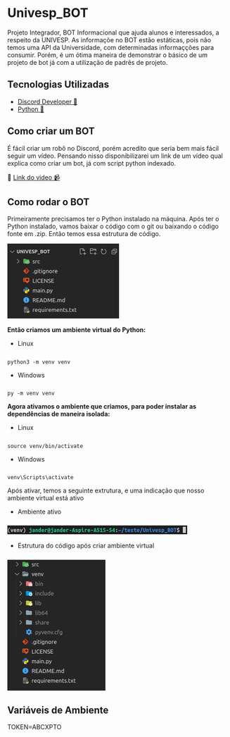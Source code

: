 # Univesp_BOT
Projeto Integrador, BOT Informacional que ajuda alunos e interessados, a respeito da UNIVESP.
As informaçõe no BOT estão estáticas, pois não temos uma API da Universidade, com determinadas informaçções para consumir. Porém, é um ótima maneira de demonstrar o básico de um projeto de bot já com a utilização de padrẽs de projeto. 

## Tecnologias Utilizadas 
* [Discord Developer 💬](https://discord.com/developers/applications)
* [Python 🐍](https://www.python.org/)

## Como criar um BOT  
É fácil criar um robô no Discord, porém acredito que seria bem mais fácil seguir um vídeo. Pensando nisso disponibilizarei um link de um vídeo qual explica como criar um bot, já com script python indexado. 

📎 [Link do video 📹](https://www.youtube.com/watch?v=Pi5I-vVxPZw)

## Como rodar o BOT 
Primeiramente precisamos ter o Python instalado na máquina. 
Após ter o Python instalado, vamos baixar o código com o git ou baixando o código fonte em .zip.
Então temos essa estrutura de código.

![Estrutura do Código](https://github.com/janderteodoro/Univesp_BOT/blob/master/img/codeStructure.png?raw=true)

**Então criamos um ambiente virtual do Python:** 

* Linux
#####
`python3 -m venv venv`

* Windows
#####
`py -m venv venv`

**Agora ativamos o ambiente que criamos, para poder instalar as dependências de maneira isolada:**

* Linux
#####
`source venv/bin/activate`

* Windows
#####
`venv\Scripts\activate`

Após ativar, temos a seguinte extrutura, e uma indicação que nosso ambiente virtual está ativo

* Ambiente ativo
#####
![Ambiente Ativo](https://github.com/janderteodoro/Univesp_BOT/blob/master/img/Captura%20de%20Tela-20220326144137-409x20.png?raw=true)

* Estrutura do código após criar ambiente virtual
#####
![Estutura atualizada](https://github.com/janderteodoro/Univesp_BOT/blob/master/img/Captura%20de%20Tela-20220326144440-223x297.png?raw=true)
## Variáveis de Ambiente 
TOKEN=ABCXPTO
